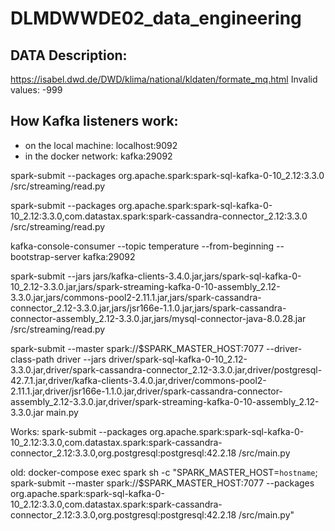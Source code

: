 # DLMDWWDE02_data_engineering

## DATA Description:
https://isabel.dwd.de/DWD/klima/national/kldaten/formate_mq.html
Invalid values: -999

## How Kafka listeners work:
- on the local machine: localhost:9092
- in the docker network: kafka:29092

spark-submit --packages org.apache.spark:spark-sql-kafka-0-10_2.12:3.3.0 /src/streaming/read.py

spark-submit --packages org.apache.spark:spark-sql-kafka-0-10_2.12:3.3.0,com.datastax.spark:spark-cassandra-connector_2.12:3.3.0 /src/streaming/read.py


kafka-console-consumer --topic temperature --from-beginning --bootstrap-server kafka:29092



spark-submit --jars jars/kafka-clients-3.4.0.jar,jars/spark-sql-kafka-0-10_2.12-3.3.0.jar,jars/spark-streaming-kafka-0-10-assembly_2.12-3.3.0.jar,jars/commons-pool2-2.11.1.jar,jars/spark-cassandra-connector_2.12-3.3.0.jar,jars/jsr166e-1.1.0.jar,jars/spark-cassandra-connector-assembly_2.12-3.3.0.jar,jars/mysql-connector-java-8.0.28.jar /src/streaming/read.py



spark-submit --master spark://$SPARK_MASTER_HOST:7077 --driver-class-path driver --jars driver/spark-sql-kafka-0-10_2.12-3.3.0.jar,driver/spark-cassandra-connector_2.12-3.3.0.jar,driver/postgresql-42.7.1.jar,driver/kafka-clients-3.4.0.jar,driver/commons-pool2-2.11.1.jar,driver/jsr166e-1.1.0.jar,driver/spark-cassandra-connector-assembly_2.12-3.3.0.jar,driver/spark-streaming-kafka-0-10-assembly_2.12-3.3.0.jar main.py

Works:
spark-submit --packages org.apache.spark:spark-sql-kafka-0-10_2.12:3.3.0,com.datastax.spark:spark-cassandra-connector_2.12:3.3.0,org.postgresql:postgresql:42.2.18 /src/main.py



old:
docker-compose exec spark sh -c "SPARK_MASTER_HOST=`hostname`; spark-submit --master spark://$SPARK_MASTER_HOST:7077 --packages org.apache.spark:spark-sql-kafka-0-10_2.12:3.3.0,com.datastax.spark:spark-cassandra-connector_2.12:3.3.0,org.postgresql:postgresql:42.2.18 /src/main.py"
